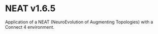 # NEAT v1.6.5
Application of a NEAT (NeuroEvolution of Augmenting Topologies) with a Connect 4 environment.
